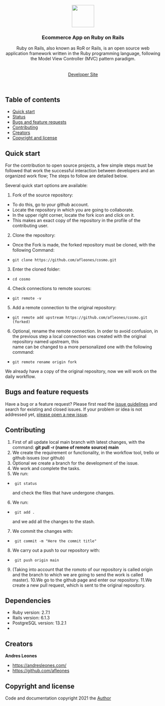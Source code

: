 <p align="center">
    <img src="https://upload.wikimedia.org/wikipedia/commons/thumb/6/62/Ruby_On_Rails_Logo.svg/1200px-Ruby_On_Rails_Logo.svg.png" alt="" width=72 height=72>

  <h3 align="center">Ecommerce App on Ruby on Rails</h3>

  <p align="center">
    Ruby on Rails, also known as RoR or Rails, is an open source web application framework written in the Ruby programming language, following the Model View Controller (MVC)       pattern paradigm.
    <br>
    <br>
    <br>
    <a href="https://andresleones.com/">Developer Site</a>
  </p>
</p>

<br>

## Table of contents

- [Quick start](#quick-start)
- [Status](#status)
- [Bugs and feature requests](#bugs-and-feature-requests)
- [Contributing](#contributing)
- [Creators](#creators)
- [Copyright and license](#copyright-and-license)

## Quick start

For the contribution to open source projects, a few simple steps must be followed that work the successful interaction between developers and an organized work flow; The steps to follow are detailed below.

Several quick start options are available:

1. Fork of the source repository:
-   To do this, go to your github account.
-   Locate the repository in which you are going to collaborate.
-   In the upper right corner, locate the fork icon and click on it.
-   This makes an exact copy of the repository in the profile of the contributing user. <br/>

2. Clone the repository:
-   Once the Fork is made, the forked repository must be cloned, with the following Command:
-     git clone https://github.com/afleones/cosmo.git

3. Enter the cloned folder: <br/>

-     cd cosmo
 
4. Check connections to remote sources: <br/>

-     git remote -v 

5. Add a remote connection to the original repository: <br/>

-     git remote add upstream https://github.com/afleones/cosmo.git  (forked)

6. Optional, rename the remote connection. In order to avoid confusion, in the previous step a local connection was created with the original repository named upstream, this    
    name   can be changed to a more personalized one with the following command: 
-     git remote rename origin fork

We already have a copy of the original repository, now we will work on the daily workflow.

## Bugs and feature requests

Have a bug or a feature request? Please first read the [issue guidelines](https://github.com/afleones/cosmo/issues) and search for existing and closed issues. If your problem or idea is not addressed yet, [please open a new issue](https://github.com/afleones/cosmo/issues/new).


## Contributing

1. First of all update local main branch with latest changes, with the command: <strong> git pull -r (name of remote source) main </strong>
2. We create the requirement or functionality, in the workflow tool, trello or github issues (our github)
3. Optional we create a branch for the development of the issue.
4. We work and complete the tasks.
5. We run:
-      git status 
   and check the files that have undergone changes.
6. We run:
-      git add . 
  and we add all the changes to the stash.
7. We commit the changes with: 
-      git commit -m "Here the commit title"
8. We carry out a push to our repository with: 
-      git push origin main
9.  (Taking into account that the romoto of our repository is called origin and the branch to which we are going to send the work is called master).
10.We go to the github page and enter our repository.
11.We create a new pull request, which is sent to the original repository.

## Dependencies
-  Ruby version: 2.7.1 </br>
-  Rails version: 6.1.3 </br>
-  PostgreSQL version: 13.2.1 </br>
-  
## Creators

**Andres Leones**

- <https://andresleones.com/>
- <https://github.com/afleones>


## Copyright and license

Code and documentation copyright 2021 the [Author](https://github.com/afleones/cosmo/graphs/contributors)
